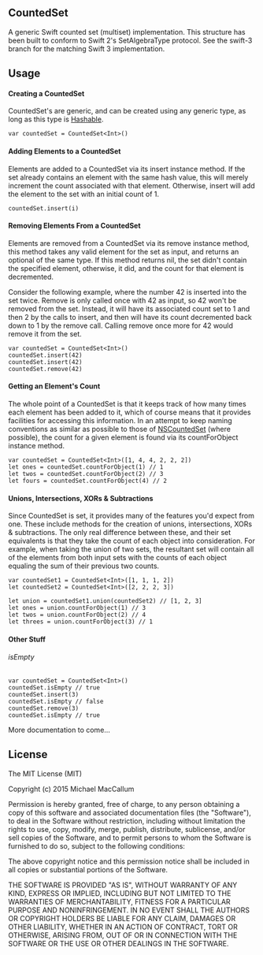 ## CountedSet

A generic Swift counted set (multiset) implementation. This structure has been built to conform to Swift 2's SetAlgebraType protocol. See the swift-3 branch for the matching Swift 3 implementation.

## Usage

#### Creating a CountedSet

CountedSet's are generic, and can be created using any generic type, as long as this type is [Hashable](http://swiftdoc.org/v2.0/protocol/Hashable/).

~~~{swift}
var countedSet = CountedSet<Int>()
~~~

#### Adding Elements to a CountedSet
Elements are added to a CountedSet via its insert instance method. If the set already contains an element with the same hash value, this will merely increment the count associated with that element. Otherwise, insert will add the element to the set with an initial count of 1.

~~~{swift}
countedSet.insert(i)
~~~

#### Removing Elements From a CountedSet
Elements are removed from a CountedSet via its remove instance method, this method takes any valid element for the set as input, and returns an optional of the same type. If this method returns nil, the set didn't contain the specified element, otherwise, it did, and the count for that element is decremented.

Consider the following example, where the number 42 is inserted into the set twice. Remove is only called once with 42 as input, so 42 won't be removed from the set. Instead, it will have its associated count set to 1 and then 2 by the calls to insert, and then will have its count decremented back down to 1 by the remove call. Calling remove once more for 42 would remove it from the set.

~~~{swift}
var countedSet = CountedSet<Int>()
countedSet.insert(42)
countedSet.insert(42)
countedSet.remove(42)
~~~

#### Getting an Element's Count
The whole point of a CountedSet is that it keeps track of how many times each element has been added to it, which of course means that it provides facilities for accessing this information. In an attempt to keep naming conventions as similar as possible to those of [NSCountedSet](https://developer.apple.com/library/mac/documentation/Cocoa/Reference/Foundation/Classes/NSCountedSet_Class/#//apple_ref/occ/instm/NSCountedSet/countForObject:) (where possible), the count for a given element is found via its countForObject instance method.

~~~{swift}
var countedSet = CountedSet<Int>([1, 4, 4, 2, 2, 2])
let ones = countedSet.countForObject(1) // 1
let twos = countedSet.countForObject(2) // 3
let fours = countedSet.countForObject(4) // 2
~~~

#### Unions, Intersections, XORs & Subtractions
Since CountedSet is set, it provides many of the features you'd expect from one. These include methods for the creation of unions, intersections, XORs & subtractions. The only real difference between these, and their set equivalents is that they take the count of each object into consideration. For example, when taking the union of two sets, the resultant set will contain all of the elements from both input sets with the counts of each object equaling the sum of their previous two counts.

~~~{swift}
var countedSet1 = CountedSet<Int>([1, 1, 1, 2])
let countedSet2 = CountedSet<Int>([2, 2, 2, 3])

let union = countedSet1.union(countedSet2) // [1, 2, 3]
let ones = union.countForObject(1) // 3
let twos = union.countForObject(2) // 4
let threes = union.countForObject(3) // 1
~~~

#### Other Stuff

###### isEmpty
~~~{swift}
var countedSet = CountedSet<Int>()
countedSet.isEmpty // true
countedSet.insert(3)
countedSet.isEmpty // false
countedSet.remove(3)
countedSet.isEmpty // true
~~~

More documentation to come...

## License

The MIT License (MIT)

Copyright (c) 2015 Michael MacCallum

Permission is hereby granted, free of charge, to any person obtaining a copy
of this software and associated documentation files (the "Software"), to deal
in the Software without restriction, including without limitation the rights
to use, copy, modify, merge, publish, distribute, sublicense, and/or sell
copies of the Software, and to permit persons to whom the Software is
furnished to do so, subject to the following conditions:

The above copyright notice and this permission notice shall be included in all
copies or substantial portions of the Software.

THE SOFTWARE IS PROVIDED "AS IS", WITHOUT WARRANTY OF ANY KIND, EXPRESS OR
IMPLIED, INCLUDING BUT NOT LIMITED TO THE WARRANTIES OF MERCHANTABILITY,
FITNESS FOR A PARTICULAR PURPOSE AND NONINFRINGEMENT. IN NO EVENT SHALL THE
AUTHORS OR COPYRIGHT HOLDERS BE LIABLE FOR ANY CLAIM, DAMAGES OR OTHER
LIABILITY, WHETHER IN AN ACTION OF CONTRACT, TORT OR OTHERWISE, ARISING FROM,
OUT OF OR IN CONNECTION WITH THE SOFTWARE OR THE USE OR OTHER DEALINGS IN THE
SOFTWARE.
